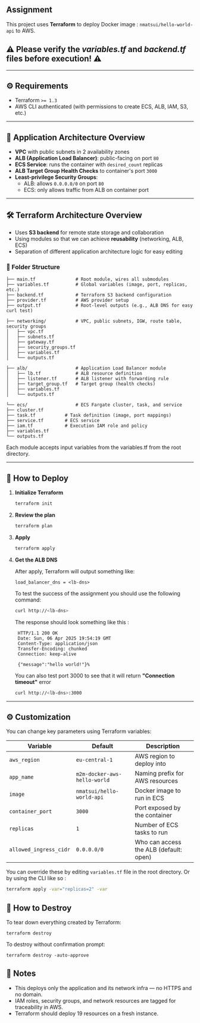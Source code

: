 ## Assignment

This project uses **Terraform** to deploy Docker image : `nmatsui/hello-world-api` to AWS.

## ⚠️ Please verify the ***variables.tf*** and ***backend.tf*** files before execution! ⚠️

---

## ⚙️ Requirements

- Terraform `>= 1.3`
- AWS CLI authenticated (with permissions to create ECS, ALB, IAM, S3, etc.)

---

## 📐 Application Architecture Overview

- **VPC** with public subnets in 2 availability zones
- **ALB (Application Load Balancer)**: public-facing on port `80`
- **ECS Service**: runs the container with `desired_count` replicas
- **ALB Target Group Health Checks** to container's port `3000`
- **Least-privilege Security Groups**:
    - ALB: allows `0.0.0.0/0` on port `80`
    - ECS: only allows traffic from ALB on container port

---

## 🛠️ Terraform Architecture Overview

- Uses **S3 backend** for remote state storage and collaboration
- Using modules so that we can achieve **reusability** (networking, ALB, ECS)
- Separation of different application architecture logic for easy editing

### 📁 Folder Structure

```hcl
├── main.tf               # Root module, wires all submodules
├── variables.tf          # Global variables (image, port, replicas, etc.)
├── backend.tf            # Terraform S3 backend configuration
├── provider.tf           # AWS provider setup
├── output.tf             # Root-level outputs (e.g., ALB DNS for easy curl test)

├── networking/           # VPC, public subnets, IGW, route table, security groups
│   ├── vpc.tf
│   ├── subnets.tf
│   ├── gateway.tf
│   ├── security_groups.tf
│   ├── variables.tf
│   └── outputs.tf

├── alb/                  # Application Load Balancer module
│   ├── lb.tf             # ALB resource definition
│   ├── listener.tf       # ALB listener with forwarding rule
│   ├── target_group.tf   # Target group (health checks)
│   ├── variables.tf
│   └── outputs.tf

└── ecs/                  # ECS Fargate cluster, task, and service
├── cluster.tf
├── task.tf           # Task definition (image, port mappings)
├── service.tf        # ECS service
├── iam.tf            # Execution IAM role and policy
├── variables.tf
└── outputs.tf
```
Each module accepts input variables from the variables.tf from the root directory.

---

## 🚀 How to Deploy

1. **Initialize Terraform**

    ```bash
    terraform init
    ```

2. **Review the plan**

    ```bash
    terraform plan
    ```

3. **Apply**

    ```bash
    terraform apply
    ```

4. **Get the ALB DNS**

   After apply, Terraform will output something like:

    ```
    load_balancer_dns = <lb-dns>
    ```

   To test the success of the assignment you should use the following command:
    ```bash
    curl http://<lb-dns>
    ```
   The response should look something like this : 
   ```
    HTTP/1.1 200 OK
    Date: Sun, 06 Apr 2025 19:54:19 GMT
    Content-Type: application/json
    Transfer-Encoding: chunked
    Connection: keep-alive
    
    {"message":"hello world!"}%
   ```
   You can also test port 3000 to see that it will return **"Connection timeout"** error
   ```bash
   curl http://<lb-dns>:3000
   ```

---

## ⚙️ Customization

You can change key parameters using Terraform variables:

| Variable               | Default                        | Description                             |
|------------------------|--------------------------------|-----------------------------------------|
| `aws_region`           | `eu-central-1`                 | AWS region to deploy into               |
| `app_name`             | `m2m-docker-aws-hello-world`   | Naming prefix for AWS resources         |
| `image`                | `nmatsui/hello-world-api`      | Docker image to run in ECS              |
| `container_port`       | `3000`                         | Port exposed by the container           |
| `replicas`             | `1`                            | Number of ECS tasks to run              |
| `allowed_ingress_cidr` | `0.0.0.0/0`                    | Who can access the ALB (default: open)  |

You can override these by editing `variables.tf` file in the root directory. Or by using the CLI like so :

```bash
terraform apply -var="replicas=2" -var
```

## 🧹 How to Destroy

To tear down everything created by Terraform:
```
terraform destroy
```
To destroy without confirmation prompt:
```
terraform destroy -auto-approve
```

## 📓 Notes
- This deploys only the application and its network infra — no HTTPS and no domain.
- IAM roles, security groups, and network resources are tagged for traceability in AWS.
- Terraform should deploy 19 resources on a fresh instance.
